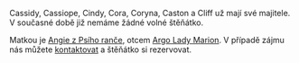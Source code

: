 Cassidy, Cassiope, Cindy, Cora, Coryna, Caston a Cliff už mají své  majitele. V současné době již nemáme žádné volné štěňátko.

Matkou je [Angie z Psího ranče](/nasi-psi#Angie), otcem [Argo Lady Marion](https://www.hovawart.cz/databaze/psi/info.php?id=7577).
V případě zájmu nás můžete [kontaktovat](/kontakt) a štěňátko si rezervovat.
